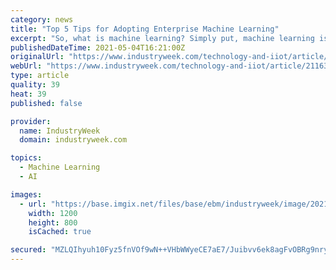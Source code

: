 ```yaml
---
category: news
title: "Top 5 Tips for Adopting Enterprise Machine Learning"
excerpt: "So, what is machine learning? Simply put, machine learning is a subset of artificial intelligence in which computer algorithms learn from large datasets in order to make more accurate predictions over time."
publishedDateTime: 2021-05-04T16:21:00Z
originalUrl: "https://www.industryweek.com/technology-and-iiot/article/21163137/top-5-tips-for-adopting-enterprise-machine-learning"
webUrl: "https://www.industryweek.com/technology-and-iiot/article/21163137/top-5-tips-for-adopting-enterprise-machine-learning"
type: article
quality: 39
heat: 39
published: false

provider:
  name: IndustryWeek
  domain: industryweek.com

topics:
  - Machine Learning
  - AI

images:
  - url: "https://base.imgix.net/files/base/ebm/industryweek/image/2021/05/artificial_intelligence_3382507_1920.60915713095f8.png?auto=format&fit=max&w=1200"
    width: 1200
    height: 800
    isCached: true

secured: "MZLQIhyuh10Fyz5fnVOf9wN++VHbWWyeCE7aE7/Juibvv6ek8agFvOBRg9nryAvh0GJBYZ2Fanj9nf1M7BGkEEjfJpR7V7K0kIEmZTFJKiz79GEvwlcMVVXwaPRfZ/nvK4XiNZJV5LIPH2lc/NTB8Y3wAb00CuP+2jP+pO5r0YlXTtmAi2cTO+daSvz5b6NQVJpd0h11fJzhVNMbZsMoE1ksl8LJMdcdcI+JDc3peKQBRAfWKwk8ZKC8BsafUke6CNV2Z4cp0Bu/bMqiySjIY+dpMka0BbvynQBWQJ45EU5vuKkR8HAXSWlgnE3JVr/1iqK0XIbZ995toKiQoyDpFOK4aqW2PbZGzg73XAr2wV4=;M32U5paJUhdo8iJSeDY/fA=="
---
```


